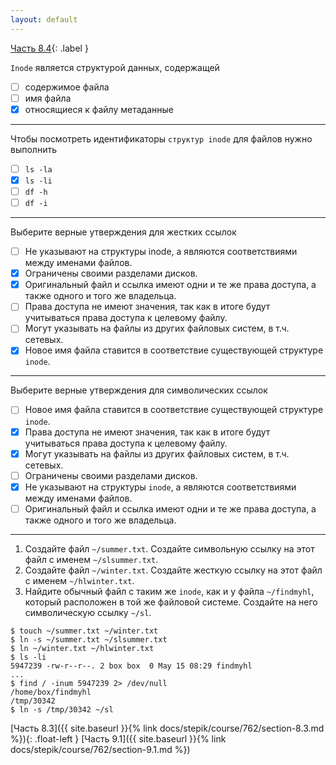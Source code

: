 ```yaml
---
layout: default
---
```


<span>[Часть 8.4](){: .label }</span>

`Inode` является структурой данных, содержащей

- [ ] содержимое файла
- [ ] имя файла
- [x] относящиеся к файлу метаданные

---

Чтобы посмотреть идентификаторы `структур inode` для файлов нужно выполнить

- [ ] `ls -la`
- [x] `ls -li`
- [ ] `df -h`
- [ ] `df -i`

---

Выберите верные утверждения для жестких ссылок

- [ ] Не указывают на структуры inode, а являются соответствиями между именами
  файлов.
- [x] Ограничены своими разделами дисков.
- [x] Оригинальный файл и ссылка имеют одни и те же права доступа, а также 
  одного и того же владельца.
- [ ] Права доступа не имеют значения, так как в итоге будут учитываться права
  доступа к целевому файлу.
- [ ] Могут указывать на файлы из других файловых систем, в т.ч. сетевых.
- [x] Новое имя файла ставится в соответствие существующей структуре `inode`.

---

Выберите верные утверждения для символических ссылок

- [ ] Новое имя файла ставится в соответствие существующей структуре `inode`.
- [x] Права доступа не имеют значения, так как в итоге будут учитываться права
  доступа к целевому файлу.
- [x] Могут указывать на файлы из других файловых систем, в т.ч. сетевых.
- [ ] Ограничены своими разделами дисков.
- [x] Не указывают на структуры `inode`, а являются соответствиями между именами
  файлов.
- [ ] Оригинальный файл и ссылка имеют одни и те же права доступа, а также 
  одного и того же владельца.

---

1. Создайте файл `~/summer.txt`. Создайте символьную ссылку на этот файл с именем
  `~/slsummer.txt`.
2. Создайте файл `~/winter.txt`. Создайте жесткую ссылку на этот файл с именем
  `~/hlwinter.txt`.
3. Найдите обычный файл с таким же `inode`, как и у файла `~/findmyhl`, который 
  расположен в той же файловой системе. Создайте на него символическую ссылку `~/sl`.

```shell
$ touch ~/summer.txt ~/winter.txt
$ ln -s ~/summer.txt ~/slsummer.txt
$ ln ~/winter.txt ~/hlwinter.txt
$ ls -li
5947239 -rw-r--r--. 2 box box  0 May 15 08:29 findmyhl
...
$ find / -inum 5947239 2> /dev/null
/home/box/findmyhl
/tmp/30342
$ ln -s /tmp/30342 ~/sl
```

<span class="d-block text-right">
  [Часть 8.3]({{ site.baseurl }}{% link docs/stepik/course/762/section-8.3.md %}){: .float-left }
  [Часть 9.1]({{ site.baseurl }}{% link docs/stepik/course/762/section-9.1.md %})
</span>
